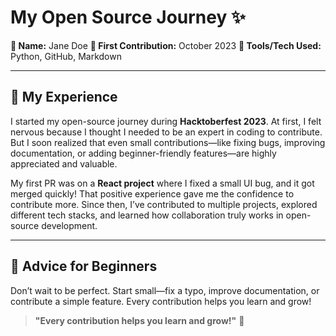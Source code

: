 # My Open Source Journey ✨

**👤 Name:** Jane Doe
**📅 First Contribution:** October 2023
**🔧 Tools/Tech Used:** Python, GitHub, Markdown

---

## 🌟 My Experience

I started my open-source journey during **Hacktoberfest 2023**. At first, I felt nervous because I thought I needed to be an expert in coding to contribute. But I soon realized that even small contributions—like fixing bugs, improving documentation, or adding beginner-friendly features—are highly appreciated and valuable.

My first PR was on a **React project** where I fixed a small UI bug, and it got merged quickly! That positive experience gave me the confidence to contribute more. Since then, I’ve contributed to multiple projects, explored different tech stacks, and learned how collaboration truly works in open-source development.

---

## 📌 Advice for Beginners

Don’t wait to be perfect. Start small—fix a typo, improve documentation, or contribute a simple feature. Every contribution helps you learn and grow!

> **"Every contribution helps you learn and grow!"** 🚀